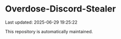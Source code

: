 # Overdose-Discord-Stealer

Last updated: 2025-06-29 19:25:22

This repository is automatically maintained.
